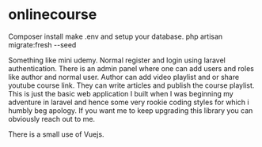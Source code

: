 # onlinecourse
Composer install
make .env and setup your database.
php artisan migrate:fresh --seed



Something like mini udemy. Normal register and login using laravel authentication. There is an admin panel where one can add users and roles like author and normal user. Author can add video playlist and or share youtube course link. They can write articles and publish the course playlist. This is just the basic web application I built when I was beginning my adventure in laravel and hence some very rookie coding styles for which i humbly beg apology. If you want me to keep upgrading this library you can obviously reach out to me.

There is a small use of Vuejs.
